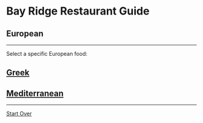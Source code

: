 # Bay Ridge Restaurant Guide
## European
---
Select a specific European food:
## [Greek](./Greek.md)
## [Mediterranean](./Mediterranean.md)
---
[Start Over](../home.md)
